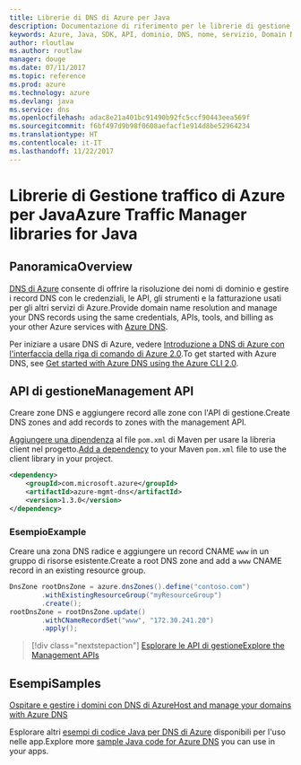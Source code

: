 ```yaml
---
title: Librerie di DNS di Azure per Java
description: Documentazione di riferimento per le librerie di gestione di DNS di Azure per Java
keywords: Azure, Java, SDK, API, dominio, DNS, nome, servizio, Domain Name Service
author: rloutlaw
ms.author: routlaw
manager: douge
ms.date: 07/11/2017
ms.topic: reference
ms.prod: azure
ms.technology: azure
ms.devlang: java
ms.service: dns
ms.openlocfilehash: adac8e21a401bc91490b92fc5ccf90443eea569f
ms.sourcegitcommit: f6bf497d9b98f0608aefacf1e914d8be52964234
ms.translationtype: HT
ms.contentlocale: it-IT
ms.lasthandoff: 11/22/2017
---
```

# <a name="azure-traffic-manager-libraries-for-java"></a><span data-ttu-id="b6c70-104">Librerie di Gestione traffico di Azure per Java</span><span class="sxs-lookup"><span data-stu-id="b6c70-104">Azure Traffic Manager libraries for Java</span></span>

## <a name="overview"></a><span data-ttu-id="b6c70-105">Panoramica</span><span class="sxs-lookup"><span data-stu-id="b6c70-105">Overview</span></span>

<span data-ttu-id="b6c70-106">[DNS di Azure](/azure/dns/dns-overview) consente di offrire la risoluzione dei nomi di dominio e gestire i record DNS con le credenziali, le API, gli strumenti e la fatturazione usati per gli altri servizi di Azure.</span><span class="sxs-lookup"><span data-stu-id="b6c70-106">Provide domain name resolution and manage your DNS records using the same credentials, APIs, tools, and billing as your other Azure services with [Azure DNS](/azure/dns/dns-overview).</span></span>

<span data-ttu-id="b6c70-107">Per iniziare a usare DNS di Azure, vedere [Introduzione a DNS di Azure con l'interfaccia della riga di comando di Azure 2.0](/azure/dns/dns-getstarted-cli).</span><span class="sxs-lookup"><span data-stu-id="b6c70-107">To get started with Azure DNS, see [Get started with Azure DNS using the Azure CLI 2.0](/azure/dns/dns-getstarted-cli).</span></span>

## <a name="management-api"></a><span data-ttu-id="b6c70-108">API di gestione</span><span class="sxs-lookup"><span data-stu-id="b6c70-108">Management API</span></span>

<span data-ttu-id="b6c70-109">Creare zone DNS e aggiungere record alle zone con l'API di gestione.</span><span class="sxs-lookup"><span data-stu-id="b6c70-109">Create DNS zones and add records to zones with the management API.</span></span>

<span data-ttu-id="b6c70-110">[Aggiungere una dipendenza](https://maven.apache.org/guides/getting-started/index.html#How_do_I_use_external_dependencies) al file `pom.xml` di Maven per usare la libreria client nel progetto.</span><span class="sxs-lookup"><span data-stu-id="b6c70-110">[Add a dependency](https://maven.apache.org/guides/getting-started/index.html#How_do_I_use_external_dependencies) to your Maven `pom.xml` file to use the client library in your project.</span></span>

```XML
<dependency>
    <groupId>com.microsoft.azure</groupId>
    <artifactId>azure-mgmt-dns</artifactId>
    <version>1.3.0</version>
</dependency>
```   

### <a name="example"></a><span data-ttu-id="b6c70-111">Esempio</span><span class="sxs-lookup"><span data-stu-id="b6c70-111">Example</span></span>

<span data-ttu-id="b6c70-112">Creare una zona DNS radice e aggiungere un record CNAME `www` in un gruppo di risorse esistente.</span><span class="sxs-lookup"><span data-stu-id="b6c70-112">Create a root DNS zone and add a `www` CNAME record in an existing resource group.</span></span>

```java
DnsZone rootDnsZone = azure.dnsZones().define("contoso.com")
        .withExistingResourceGroup("myResourceGroup")
        .create();
rootDnsZone = rootDnsZone.update()
        .withCNameRecordSet("www", "172.30.241.20")
        .apply();
```

> [!div class="nextstepaction"]
> [<span data-ttu-id="b6c70-113">Esplorare le API di gestione</span><span class="sxs-lookup"><span data-stu-id="b6c70-113">Explore the Management APIs</span></span>](/java/api/overview/azure/dns/managementapi)

## <a name="samples"></a><span data-ttu-id="b6c70-114">Esempi</span><span class="sxs-lookup"><span data-stu-id="b6c70-114">Samples</span></span>

[<span data-ttu-id="b6c70-115">Ospitare e gestire i domini con DNS di Azure</span><span class="sxs-lookup"><span data-stu-id="b6c70-115">Host and manage your domains with Azure DNS</span></span>](https://github.com/Azure-Samples/dns-java-host-and-manage-your-domains)

<span data-ttu-id="b6c70-116">Esplorare altri [esempi di codice Java per DNS di Azure](https://azure.microsoft.com/resources/samples/?platform=java&term=dns) disponibili per l'uso nelle app.</span><span class="sxs-lookup"><span data-stu-id="b6c70-116">Explore more [sample Java code for Azure DNS](https://azure.microsoft.com/resources/samples/?platform=java&term=dns) you can use in your apps.</span></span>

<!---Loc Comment: Please, refer to conversation section to check the issue. Thanks.--->
